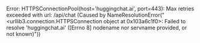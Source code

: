 Error: HTTPSConnectionPool(host='huggingchat.ai', port=443): Max retries exceeded with url: /api/chat (Caused by NameResolutionError("<urllib3.connection.HTTPSConnection object at 0x103a6c1f0>: Failed to resolve 'huggingchat.ai' ([Errno 8] nodename nor servname provided, or not known)"))